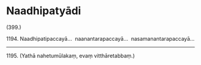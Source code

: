 

# Naadhipatyādi






(399.)

1194\. Naadhipatipaccayā…  naanantarapaccayā…  nasamanantarapaccayā…

---

1195\. (Yathā nahetumūlakaṃ, evaṃ vitthāretabbaṃ.)





